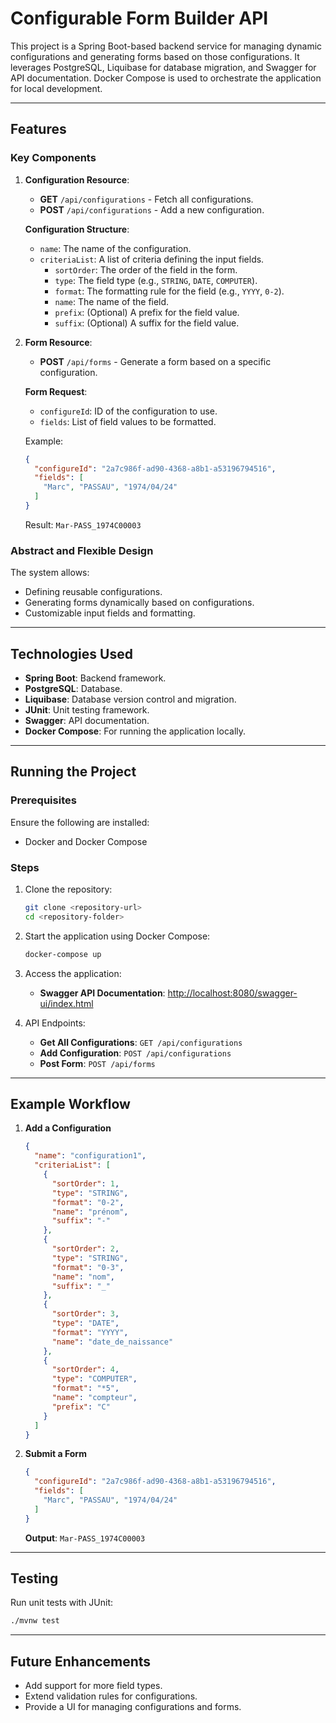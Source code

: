 # Configurable Form Builder API

This project is a Spring Boot-based backend service for managing dynamic configurations and generating forms based on those configurations. It leverages PostgreSQL, Liquibase for database migration, and Swagger for API documentation. Docker Compose is used to orchestrate the application for local development.

---

## Features

### Key Components

1. **Configuration Resource**:
   - **GET** `/api/configurations` - Fetch all configurations.
   - **POST** `/api/configurations` - Add a new configuration.

   **Configuration Structure**:
   - `name`: The name of the configuration.
   - `criteriaList`: A list of criteria defining the input fields.
     - `sortOrder`: The order of the field in the form.
     - `type`: The field type (e.g., `STRING`, `DATE`, `COMPUTER`).
     - `format`: The formatting rule for the field (e.g., `YYYY`, `0-2`).
     - `name`: The name of the field.
     - `prefix`: (Optional) A prefix for the field value.
     - `suffix`: (Optional) A suffix for the field value.

2. **Form Resource**:
   - **POST** `/api/forms` - Generate a form based on a specific configuration.

   **Form Request**:
   - `configureId`: ID of the configuration to use.
   - `fields`: List of field values to be formatted.

   Example:
   ```json
   {
     "configureId": "2a7c986f-ad90-4368-a8b1-a53196794516",
     "fields": [
       "Marc", "PASSAU", "1974/04/24"
     ]
   }
   ```

   Result:
   `Mar-PASS_1974C00003`

### Abstract and Flexible Design
The system allows:
- Defining reusable configurations.
- Generating forms dynamically based on configurations.
- Customizable input fields and formatting.

---

## Technologies Used

- **Spring Boot**: Backend framework.
- **PostgreSQL**: Database.
- **Liquibase**: Database version control and migration.
- **JUnit**: Unit testing framework.
- **Swagger**: API documentation.
- **Docker Compose**: For running the application locally.

---

## Running the Project

### Prerequisites
Ensure the following are installed:
- Docker and Docker Compose

### Steps
1. Clone the repository:
   ```bash
   git clone <repository-url>
   cd <repository-folder>
   ```

2. Start the application using Docker Compose:
   ```bash
   docker-compose up
   ```

3. Access the application:
   - **Swagger API Documentation**: [http://localhost:8080/swagger-ui/index.html](http://localhost:8080/swagger-ui/index.html)

4. API Endpoints:
   - **Get All Configurations**: `GET /api/configurations`
   - **Add Configuration**: `POST /api/configurations`
   - **Post Form**: `POST /api/forms`

---

## Example Workflow

1. **Add a Configuration**
   ```json
   {
     "name": "configuration1",
     "criteriaList": [
       {
         "sortOrder": 1,
         "type": "STRING",
         "format": "0-2",
         "name": "prénom",
         "suffix": "-"
       },
       {
         "sortOrder": 2,
         "type": "STRING",
         "format": "0-3",
         "name": "nom",
         "suffix": "_"
       },
       {
         "sortOrder": 3,
         "type": "DATE",
         "format": "YYYY",
         "name": "date_de_naissance"
       },
       {
         "sortOrder": 4,
         "type": "COMPUTER",
         "format": "*5",
         "name": "compteur",
         "prefix": "C"
       }
     ]
   }
   ```

2. **Submit a Form**
   ```json
   {
     "configureId": "2a7c986f-ad90-4368-a8b1-a53196794516",
     "fields": [
       "Marc", "PASSAU", "1974/04/24"
     ]
   }
   ```

   **Output**:
   `Mar-PASS_1974C00003`

---

## Testing

Run unit tests with JUnit:
```bash
./mvnw test
```

---

## Future Enhancements
- Add support for more field types.
- Extend validation rules for configurations.
- Provide a UI for managing configurations and forms.


